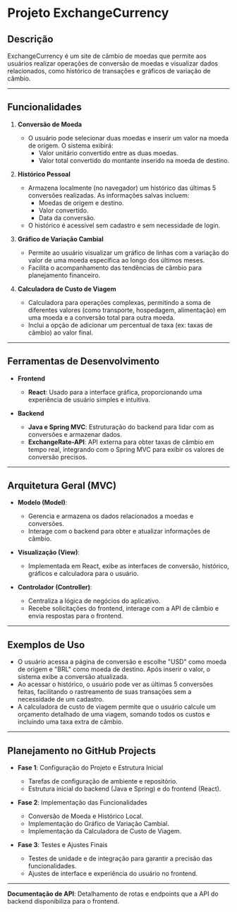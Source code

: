 # Projeto ExchangeCurrency

## Descrição
ExchangeCurrency é um site de câmbio de moedas que permite aos usuários realizar operações de conversão de moedas e visualizar dados relacionados, como histórico de transações e gráficos de variação de câmbio.

---

## Funcionalidades

1. **Conversão de Moeda**
   - O usuário pode selecionar duas moedas e inserir um valor na moeda de origem. O sistema exibirá:
      - Valor unitário convertido entre as duas moedas.
      - Valor total convertido do montante inserido na moeda de destino.

2. **Histórico Pessoal**
   - Armazena localmente (no navegador) um histórico das últimas 5 conversões realizadas. As informações salvas incluem:
      - Moedas de origem e destino.
      - Valor convertido.
      - Data da conversão.
   - O histórico é acessível sem cadastro e sem necessidade de login.

3. **Gráfico de Variação Cambial**
   - Permite ao usuário visualizar um gráfico de linhas com a variação do valor de uma moeda específica ao longo dos últimos meses.
   - Facilita o acompanhamento das tendências de câmbio para planejamento financeiro.

4. **Calculadora de Custo de Viagem**
   - Calculadora para operações complexas, permitindo a soma de diferentes valores (como transporte, hospedagem, alimentação) em uma moeda e a conversão total para outra moeda.
   - Inclui a opção de adicionar um percentual de taxa (ex: taxas de câmbio) ao valor final.

---

## Ferramentas de Desenvolvimento

- **Frontend**
  - **React**: Usado para a interface gráfica, proporcionando uma experiência de usuário simples e intuitiva.

- **Backend**
  - **Java e Spring MVC**: Estruturação do backend para lidar com as conversões e armazenar dados.
  - **ExchangeRate-API**: API externa para obter taxas de câmbio em tempo real, integrando com o Spring MVC para exibir os valores de conversão precisos.

---

## Arquitetura Geral (MVC)

- **Modelo (Model)**:
  - Gerencia e armazena os dados relacionados a moedas e conversões.
  - Interage com o backend para obter e atualizar informações de câmbio.

- **Visualização (View)**:
  - Implementada em React, exibe as interfaces de conversão, histórico, gráficos e calculadora para o usuário.

- **Controlador (Controller)**:
  - Centraliza a lógica de negócios do aplicativo.
  - Recebe solicitações do frontend, interage com a API de câmbio e envia respostas para o frontend.

---

## Exemplos de Uso

- O usuário acessa a página de conversão e escolhe "USD" como moeda de origem e "BRL" como moeda de destino. Após inserir o valor, o sistema exibe a conversão atualizada.
- Ao acessar o histórico, o usuário pode ver as últimas 5 conversões feitas, facilitando o rastreamento de suas transações sem a necessidade de um cadastro.
- A calculadora de custo de viagem permite que o usuário calcule um orçamento detalhado de uma viagem, somando todos os custos e incluindo uma taxa extra de câmbio.

---

## Planejamento no GitHub Projects

- **Fase 1**: Configuração do Projeto e Estrutura Inicial
  - Tarefas de configuração de ambiente e repositório.
  - Estrutura inicial do backend (Java e Spring) e do frontend (React).

- **Fase 2**: Implementação das Funcionalidades
  - Conversão de Moeda e Histórico Local.
  - Implementação do Gráfico de Variação Cambial.
  - Implementação da Calculadora de Custo de Viagem.

- **Fase 3**: Testes e Ajustes Finais
  - Testes de unidade e de integração para garantir a precisão das funcionalidades.
  - Ajustes de interface e experiência do usuário no frontend.

---

**Documentação de API**: Detalhamento de rotas e endpoints que a API do backend disponibiliza para o frontend.


